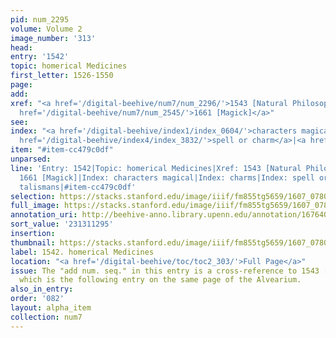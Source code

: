```yaml
---
pid: num_2295
volume: Volume 2
image_number: '313'
head:
entry: '1542'
topic: homerical Medicines
first_letter: 1526-1550
page:
add:
xref: "<a href='/digital-beehive/num7/num_2296/'>1543 [Natural Philosophy]</a>|<a
  href='/digital-beehive/num7/num_2545/'>1661 [Magick]</a>"
see:
index: "<a href='/digital-beehive/index1/index_0604/'>characters magical</a>|<a href='/digital-beehive/index1/index_0610/'>charms</a>|<a
  href='/digital-beehive/index4/index_3832/'>spell or charm</a>|<a href='/digital-beehive/index5/index_4051/'>talismans</a>"
item: "#item-cc479c0df"
unparsed:
line: 'Entry: 1542|Topic: homerical Medicines|Xref: 1543 [Natural Philosophy]|Xref:
  1661 [Magick]|Index: characters magical|Index: charms|Index: spell or charm|Index:
  talismans|#item-cc479c0df'
selection: https://stacks.stanford.edu/image/iiif/fm855tg5659/1607_0780/398,1295,2893,997/full/0/default.jpg
full_image: https://stacks.stanford.edu/image/iiif/fm855tg5659/1607_0780/full/full/0/default.jpg
annotation_uri: http://beehive-anno.library.upenn.edu/annotation/1676402938075
sort_value: '231311295'
insertion:
thumbnail: https://stacks.stanford.edu/image/iiif/fm855tg5659/1607_0780/398,1295,600,180/250,/0/default.jpg
label: 1542. homerical Medicines
location: "<a href='/digital-beehive/toc/toc2_303/'>Full Page</a>"
issue: The "add num. seq." in this entry is a cross-reference to 1543 [Natural Philosophy],
  which is the following entry on the same page of the Alvearium.
also_in_entry:
order: '082'
layout: alpha_item
collection: num7
---
```


